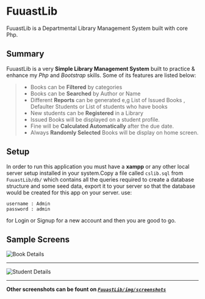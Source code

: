 # FuuastLib
FuuastLib is a Departmental Library Management System built with core Php.

## Summary
FuuastLib is a very **Simple Library Management System** built to practice & enhance my *Php* and *Bootstrap* skills.
Some of its features are listed below:
> - Books can be **Filtered** by categories
> - Books can be **Searched** by Author or Name 
> - Different **Reports** can be generated e,g List of Issued Books , Defaulter Students or List of students who have books  
> - New students can be **Registered** in a Library
> - Issued Books will be displayed on a student profile.
> - Fine will be **Calculated Automatically** after the due date.
> - Always **Randomly Selected** Books will be display on home screen.

## Setup
In order to run this application you must have a **xampp** or any other local server setup installed in your system.Copy a file called 
`cslib.sql` from `FuuastLib/db/` which contains all the queries required to create a database structure and some seed data,
export it to your server so that the database would be created for this app on your server.
use:
```
username : Admin
password : admin
```
for Login or Signup for a new account and then you are good to go.

## Sample Screens
![*Book Details*](https://github.com/amshehzad/FuuastLib/blob/master/img/screenshots/book-detail.JPG)

-------------------

![*Student Details*](https://github.com/amshehzad/FuuastLib/blob/master/img/screenshots/student-detail.JPG)

-------------------
**Other screenshots can be fount on  [*`FuuastLib/img/screenshots`*](https://github.com/amshehzad/FuuastLib/tree/master/img/screenshots/)**
